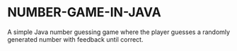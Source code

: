 # NUMBER-GAME-IN-JAVA
A simple Java number guessing game where the player guesses a randomly generated number with feedback until correct.
